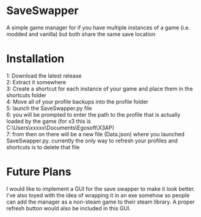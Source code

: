 # SaveSwapper
A simple game manager for if you have multiple instances of a game (i.e. modded and vanilla) but both share the same save location

# Installation
1: Download the latest release  
2: Extract it somewhere  
3: Create a shortcut for each instance of your game and place them in the shortcuts folder  
4: Move all of your profile backups into the profile folder  
5: launch the SaveSwapper.py file  
6: you will be prompted to enter the path to the profile that is actually loaded by the game (for x3 this is C:\Users\xxxxx\Documents\Egosoft\X3AP)  
7: from then on there will be a new file (Data.json) where you launched SaveSwapper.py. currently the only way to refresh your profiles and shortcuts is to delete that file  

# Future Plans
I would like to implement a GUI for the save swapper to make it look better. I've also toyed with the idea of wrapping it in an exe somehow so people can add the manager as a non-steam game to their steam library. A proper refresh button would also be included in this GUI.
